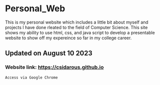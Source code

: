 # Personal_Web

This is my personal website which includes a little bit about myself and projects I have done rleated to the field of Computer Science. This site shows my ability to use html, css, and java script to develop a presentable website to show off my expereince so far in my college career.


## Updated on August 10 2023


### Website link: https://csidarous.github.io
    Access via Google Chrome
